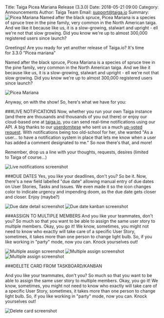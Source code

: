 Title: Taiga Picea Mariana Release (3.3.0)
Date: 2018-05-21 09:00
Category: Announcements
Author: Taiga Team
Email: support@taiga.io
Summary: ![Picea Mariana]({filename}/images/2018-05-21_changelog330/picea_mariana.jpg) Named after the black spruce, Picea Mariana is a species of spruce tree in the pine family, very common in the North American taiga. And we like it because like us, it is a slow-growing, stalwart and upright - ell we're not that slow growing. Did you know we're up to almost 300,000 registered users since launch?

Greetings! Are you ready for yet another release of Taiga.io? It's time for 3.3.0 "Picea mariana"

Named after the black spruce, Picea Mariana is a species of spruce tree in the pine family, very common in the North American taiga. And we like it because like us, it is a slow-growing, stalwart and upright - ell we're not that slow growing. Did you know we're up to almost 300,000 registered users since launch?

![Picea Mariana]({filename}/images/2018-05-21_changelog330/picea_mariana.jpg)

Anyway, on with the show! So, here's what we have for you:

###LIVE NOTIFICATIONS
Now, whether you run your own Taiga instance (and there are thousands and thousands of you out there) or enjoy our cloud-based one at [taiga.io](http://taiga.io), you can send real-time notifications using our API. A big thanks to our [userdomitese](https://github.com/domtyese) who sent us a much [up-voted request](https://github.com/taigaio/taiga-front/issues/823). With notifications being too old-school for her, she wanted "As a user... to have a notification system in place that lets me know when a user has added a comment designated to me."
So now there's that, and more!

Remember, drop us a line with your thoughts, requests, desires (limited to Taiga of course...)

![Live notifications screenshot]({filename}/images/2018-05-21_changelog330/notifications.png)

###DUE DATES
Yes, you like your deadlines, don't you? So be it. Now, there's a new field labelled "due date" allowing manual entry of due dates on User Stories, Tasks and Issues. We even made it so the icon changes color to indicate urgency and impending doom, as the due date gets closer and closer. Enjoy (maybe?)

![Due date detail screenshot]({filename}/images/2018-05-21_changelog330/due_date_icon.png)
![Due date kanban screenshot]({filename}/images/2018-05-21_changelog330/due_date_zoom.png)

###ASSIGN TO MULTIPLE MEMBERS
And you like your teammates, don't you? So much so that you want to be able to assign the same user story to multiple members. Okay, you go it! We know, sometimes, you might not need to know who exactly will take care of a specific User Story, sometimes, it takes more than one person to change light bulb. So, if you like working in "party" mode, now you can. Knock yourselves out! 

![Multiple assign screenshot]({filename}/images/2018-05-21_changelog330/assigned_users_kanban.png)
![Multiple assign screenshot]({filename}/images/2018-05-21_changelog330/assigned_users_lightbox.png)
![Multiple assign screenshot]({filename}/images/2018-05-21_changelog330/assigned_users_detail.png)

###DELETE CARD FROM TASKBOARD/KANBAN

And you like your teammates, don't you? So much so that you want to be able to assign the same user story to multiple members. Okay, you go it! We know, sometimes, you might not need to know who exactly will take care of a specific User Story, sometimes, it takes more than one person to change light bulb. So, if you like working in "party" mode, now you can. Knock yourselves out! 

![Delete card screenshot]({filename}/images/2018-05-21_changelog330/delete_card_kanban.png)